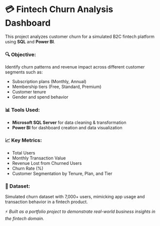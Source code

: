 # 💳 Fintech Churn Analysis Dashboard

This project analyzes customer churn for a simulated B2C fintech platform using **SQL** and **Power BI**.

### 🔍 Objective:
Identify churn patterns and revenue impact across different customer segments such as:
- Subscription plans (Monthly, Annual)
- Membership tiers (Free, Standard, Premium)
- Customer tenure
- Gender and spend behavior

### 📊 Tools Used:
- **Microsoft SQL Server** for data cleaning & transformation
- **Power BI** for dashboard creation and data visualization

### 📈 Key Metrics:
- Total Users  
- Monthly Transaction Value  
- Revenue Lost from Churned Users  
- Churn Rate (%)  
- Customer Segmentation by Tenure, Plan, and Tier

### 📁 Dataset:
Simulated churn dataset with 7,000+ users, mimicking app usage and transaction behavior in a fintech product.

⚡ *Built as a portfolio project to demonstrate real-world business insights in the fintech domain.*
